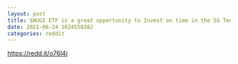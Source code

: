 ```yaml
--- 
layout: post 
title: $WUGI ETF is a great opportunity to Invest on time in the 5G Technology and Semiconductor Industry. 
date: 2021-06-24 1624558382 
categories: reddit 
--- 
```

https://redd.it/o76l4i